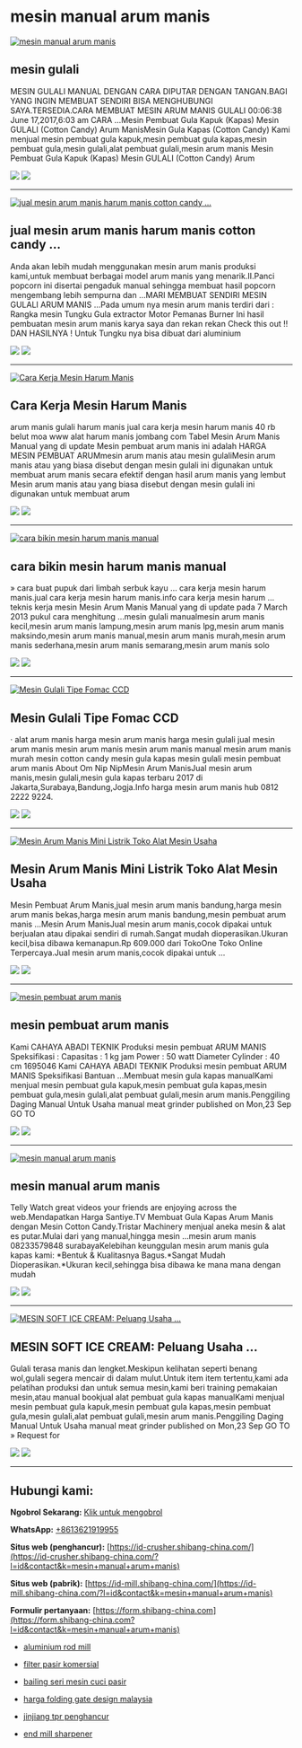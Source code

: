 # mesin manual arum manis

<a href="https://swt.shibang-china.com/?l=id&img&k=mesin+manual+arum+manis" target="_blank">![mesin manual arum manis](http://static.shibang-china.com/all-800x300/1486.jpg)</a>

## mesin gulali
MESIN GULALI MANUAL DENGAN CARA DIPUTAR DENGAN TANGAN.BAGI YANG INGIN MEMBUAT SENDIRI BISA MENGHUBUNGI SAYA.TERSEDIA.CARA MEMBUAT MESIN ARUM MANIS GULALI 00:06:38 June 17,2017,6:03 am CARA …Mesin Pembuat Gula Kapuk (Kapas) Mesin GULALI (Cotton Candy) Arum ManisMesin Gula Kapas (Cotton Candy) Kami menjual mesin pembuat gula kapuk,mesin pembuat gula kapas,mesin pembuat gula,mesin gulali,alat pembuat gulali,mesin arum manis Mesin Pembuat Gula Kapuk (Kapas) Mesin GULALI (Cotton Candy) Arum


<a href="https://whatsapp.shibangsoft.com/WhatsApp.php" target="_blank" title="WhatsApp">![](http://static.shibang-china.com/icon/whatsapp.png)</a> <a href="https://swt.shibang-china.com/?l=id&icon&k=mesin+manual+arum+manis" target="_blank">![](http://static.shibang-china.com/icon/chat-id.png)</a>

---

<a href="https://swt.shibang-china.com/?l=id&img&k=mesin+manual+arum+manis" target="_blank">![jual mesin arum manis harum manis cotton candy …](http://static.shibang-china.com/all-800x300/227.jpg)</a>

## jual mesin arum manis harum manis cotton candy …
Anda akan lebih mudah menggunakan mesin arum manis produksi kami,untuk membuat berbagai model arum manis yang menarik.II.Panci popcorn ini disertai pengaduk manual sehingga membuat hasil popcorn mengembang lebih sempurna dan …MARI MEMBUAT SENDIRI MESIN GULALI ARUM MANIS …Pada umum nya mesin arum manis terdiri dari : Rangka mesin Tungku Gula extractor Motor Pemanas Burner Ini hasil pembuatan mesin arum manis karya saya dan rekan rekan Check this out !! DAN HASILNYA ! Untuk Tungku nya bisa dibuat dari aluminium


<a href="https://whatsapp.shibangsoft.com/WhatsApp.php" target="_blank" title="WhatsApp">![](http://static.shibang-china.com/icon/whatsapp.png)</a> <a href="https://swt.shibang-china.com/?l=id&icon&k=mesin+manual+arum+manis" target="_blank">![](http://static.shibang-china.com/icon/chat-id.png)</a>

---

<a href="https://swt.shibang-china.com/?l=id&img&k=mesin+manual+arum+manis" target="_blank">![Cara Kerja Mesin Harum Manis](http://static.shibang-china.com/all-800x300/1528.jpg)</a>

## Cara Kerja Mesin Harum Manis
arum manis gulali harum manis jual cara kerja mesin harum manis 40 rb belut moa www alat harum manis jombang com Tabel Mesin Arum Manis Manual yang di update Mesin pembuat arum manis ini adalah HARGA MESIN PEMBUAT ARUMmesin arum manis atau mesin gulaliMesin arum manis atau yang biasa disebut dengan mesin gulali ini digunakan untuk membuat arum manis secara efektif dengan hasil arum manis yang lembut Mesin arum manis atau yang biasa disebut dengan mesin gulali ini digunakan untuk membuat arum


<a href="https://whatsapp.shibangsoft.com/WhatsApp.php" target="_blank" title="WhatsApp">![](http://static.shibang-china.com/icon/whatsapp.png)</a> <a href="https://swt.shibang-china.com/?l=id&icon&k=mesin+manual+arum+manis" target="_blank">![](http://static.shibang-china.com/icon/chat-id.png)</a>

---

<a href="https://swt.shibang-china.com/?l=id&img&k=mesin+manual+arum+manis" target="_blank">![cara bikin mesin harum manis manual](http://static.shibang-china.com/all-800x300/882.jpg)</a>

## cara bikin mesin harum manis manual
» cara buat pupuk dari limbah serbuk kayu … cara kerja mesin harum manis.jual cara kerja mesin harum manis.info cara kerja mesin harum … teknis kerja mesin Mesin Arum Manis Manual yang di update pada 7 March 2013 pukul cara menghitung …mesin gulali manualmesin arum manis kecil,mesin arum manis lampung,mesin arum manis lpg,mesin arum manis maksindo,mesin arum manis manual,mesin arum manis murah,mesin arum manis sederhana,mesin arum manis semarang,mesin arum manis solo


<a href="https://whatsapp.shibangsoft.com/WhatsApp.php" target="_blank" title="WhatsApp">![](http://static.shibang-china.com/icon/whatsapp.png)</a> <a href="https://swt.shibang-china.com/?l=id&icon&k=mesin+manual+arum+manis" target="_blank">![](http://static.shibang-china.com/icon/chat-id.png)</a>

---

<a href="https://swt.shibang-china.com/?l=id&img&k=mesin+manual+arum+manis" target="_blank">![Mesin Gulali Tipe Fomac CCD](http://static.shibang-china.com/all-800x300/951.jpg)</a>

## Mesin Gulali Tipe Fomac CCD
· alat arum manis harga mesin arum manis harga mesin gulali jual mesin arum manis mesin arum manis mesin arum manis manual mesin arum manis murah mesin cotton candy mesin gula kapas mesin gulali mesin pembuat arum manis About Om Nip NipMesin Arum ManisJual mesin arum manis,mesin gulali,mesin gula kapas terbaru 2017 di Jakarta,Surabaya,Bandung,Jogja.Info harga mesin arum manis hub 0812 2222 9224.


<a href="https://whatsapp.shibangsoft.com/WhatsApp.php" target="_blank" title="WhatsApp">![](http://static.shibang-china.com/icon/whatsapp.png)</a> <a href="https://swt.shibang-china.com/?l=id&icon&k=mesin+manual+arum+manis" target="_blank">![](http://static.shibang-china.com/icon/chat-id.png)</a>

---

<a href="https://swt.shibang-china.com/?l=id&img&k=mesin+manual+arum+manis" target="_blank">![Mesin Arum Manis Mini Listrik Toko Alat Mesin Usaha](http://static.shibang-china.com/all-800x300/14.jpg)</a>

## Mesin Arum Manis Mini Listrik Toko Alat Mesin Usaha
Mesin Pembuat Arum Manis,jual mesin arum manis bandung,harga mesin arum manis bekas,harga mesin arum manis bandung,mesin pembuat arum manis …Mesin Arum ManisJual mesin arum manis,cocok dipakai untuk berjualan atau dipakai sendiri di rumah.Sangat mudah dioperasikan.Ukuran kecil,bisa dibawa kemanapun.Rp 609.000 dari TokoOne Toko Online Terpercaya.Jual mesin arum manis,cocok dipakai untuk …


<a href="https://whatsapp.shibangsoft.com/WhatsApp.php" target="_blank" title="WhatsApp">![](http://static.shibang-china.com/icon/whatsapp.png)</a> <a href="https://swt.shibang-china.com/?l=id&icon&k=mesin+manual+arum+manis" target="_blank">![](http://static.shibang-china.com/icon/chat-id.png)</a>

---

<a href="https://swt.shibang-china.com/?l=id&img&k=mesin+manual+arum+manis" target="_blank">![mesin pembuat arum manis](http://static.shibang-china.com/all-800x300/1317.jpg)</a>

## mesin pembuat arum manis
Kami CAHAYA ABADI TEKNIK Produksi mesin pembuat ARUM MANIS Speksifikasi : Capasitas : 1 kg jam Power : 50 watt Diameter Cylinder : 40 cm 1695046 Kami CAHAYA ABADI TEKNIK Produksi mesin pembuat ARUM MANIS Speksifikasi Bantuan …Membuat mesin gula kapas manualKami menjual mesin pembuat gula kapuk,mesin pembuat gula kapas,mesin pembuat gula,mesin gulali,alat pembuat gulali,mesin arum manis.Penggiling Daging Manual Untuk Usaha manual meat grinder published on Mon,23 Sep GO TO


<a href="https://whatsapp.shibangsoft.com/WhatsApp.php" target="_blank" title="WhatsApp">![](http://static.shibang-china.com/icon/whatsapp.png)</a> <a href="https://swt.shibang-china.com/?l=id&icon&k=mesin+manual+arum+manis" target="_blank">![](http://static.shibang-china.com/icon/chat-id.png)</a>

---

<a href="https://swt.shibang-china.com/?l=id&img&k=mesin+manual+arum+manis" target="_blank">![mesin manual arum manis](http://static.shibang-china.com/all-800x300/756.jpg)</a>

## mesin manual arum manis
Telly Watch great videos your friends are enjoying across the web.Mendapatkan Harga Santiye.TV Membuat Gula Kapas Arum Manis dengan Mesin Cotton Candy.Tristar Machinery menjual aneka mesin & alat es putar.Mulai dari yang manual,hingga mesin …mesin arum manis 08233579848 surabayaKelebihan keunggulan mesin arum manis gula kapas kami: *Bentuk & Kualitasnya Bagus.*Sangat Mudah Dioperasikan.*Ukuran kecil,sehingga bisa dibawa ke mana mana dengan mudah


<a href="https://whatsapp.shibangsoft.com/WhatsApp.php" target="_blank" title="WhatsApp">![](http://static.shibang-china.com/icon/whatsapp.png)</a> <a href="https://swt.shibang-china.com/?l=id&icon&k=mesin+manual+arum+manis" target="_blank">![](http://static.shibang-china.com/icon/chat-id.png)</a>

---

<a href="https://swt.shibang-china.com/?l=id&img&k=mesin+manual+arum+manis" target="_blank">![MESIN SOFT ICE CREAM: Peluang Usaha …](http://static.shibang-china.com/all-800x300/562.jpg)</a>

## MESIN SOFT ICE CREAM: Peluang Usaha …
Gulali terasa manis dan lengket.Meskipun kelihatan seperti benang wol,gulali segera mencair di dalam mulut.Untuk item item tertentu,kami ada pelatihan produksi dan untuk semua mesin,kami beri training pemakaian mesin,atau manual bookjual alat pembuat gula kapas manualKami menjual mesin pembuat gula kapuk,mesin pembuat gula kapas,mesin pembuat gula,mesin gulali,alat pembuat gulali,mesin arum manis.Penggiling Daging Manual Untuk Usaha manual meat grinder published on Mon,23 Sep GO TO » Request for


<a href="https://whatsapp.shibangsoft.com/WhatsApp.php" target="_blank" title="WhatsApp">![](http://static.shibang-china.com/icon/whatsapp.png)</a> <a href="https://swt.shibang-china.com/?l=id&icon&k=mesin+manual+arum+manis" target="_blank">![](http://static.shibang-china.com/icon/chat-id.png)</a>

---
## Hubungi kami:

**Ngobrol Sekarang:** [Klik untuk mengobrol](https://swt.shibang-china.com?l=id&contact&k=mesin+manual+arum+manis)

**WhatsApp:**  [+8613621919955](https://whatsapp.shibangsoft.com/WhatsApp.php)

**Situs web (penghancur):** [https://id-crusher.shibang-china.com/](https://id-crusher.shibang-china.com/?l=id&contact&k=mesin+manual+arum+manis)

**Situs web (pabrik):** [https://id-mill.shibang-china.com/](https://id-mill.shibang-china.com/?l=id&contact&k=mesin+manual+arum+manis)

**Formulir pertanyaan:** [https://form.shibang-china.com](https://form.shibang-china.com?l=id&contact&k=mesin+manual+arum+manis)

* [aluminium rod mill](../17/aluminium%20rod%20mill.md)

* [filter pasir komersial](../21/filter%20pasir%20komersial.md)

* [bailing seri mesin cuci pasir](../30/bailing%20seri%20mesin%20cuci%20pasir.md)

* [harga folding gate design malaysia](../19/harga%20folding%20gate%20design%20malaysia.md)

* [jinjiang tpr penghancur](../27/jinjiang%20tpr%20penghancur.md)

* [end mill sharpener](../17/end%20mill%20sharpener.md)